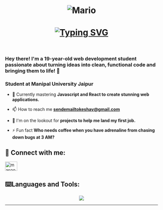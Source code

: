 <h1 align="center">
  <img src="https://user-images.githubusercontent.com/74038190/225813708-98b745f2-7d22-48cf-9150-083f1b00d6c9.gif" alt="Mario" />
</h1>
<h1 align="center"><a href="https://git.io/typing-svg"><img src="https://readme-typing-svg.herokuapp.com?font=Fira+Code&duration=2300&pause=1000&color=F70202&width=435&lines=Hello+World!+I+Am+Keshav+Bhagat" alt="Typing SVG" /></a></h1>

<br/>
<h3 align="left"> Hey there! I'm a 19-year-old web development student passionate about turning ideas into clean, functional code and bringing them to life! 🚀</h3>
<h3>Student at Manipal University Jaipur</h3>

- 🔭 Currently mastering **Javascript and React to create stunning web applications.**

- 📫 How to reach me **sendemailtokeshav@gmail.com**

- 🤝 I'm on the lookout for **projects to help me land my first job.**

- ⚡ Fun fact **Who needs coffee when you have adrenaline from chasing down bugs at 3 AM?**

<h2 align="left">📨 Connect with me:</h2>
<p align="left">
<a href="https://www.linkedin.com/in/keshav-bhagat-20631a314/" target="blank"><img align="center" src="https://raw.githubusercontent.com/rahuldkjain/github-profile-readme-generator/master/src/images/icons/Social/linked-in-alt.svg" alt="masood-khan-7710472b6" height="30" width="40" /></a>
</p>

<h2 align="left">⌨️Languages and Tools:</h2>
<div align = "center">
          <img src="https://skillicons.dev/icons?i= html,css,javascript,git,github,figma,mongodb,npm,postman,react,redux,replit,wordpress,androidstudio,bootstrap" />
<div/>

<hr>

